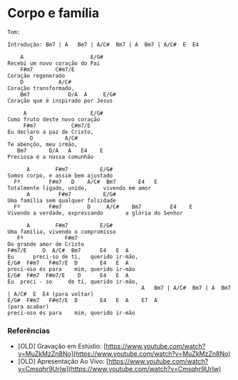 # Corpo e família

```
Tom: 
```

```
Introdução: Bm7 | A   Bm7 | A/C#  Bm7 | A  Bm7 | A/C#  E  E4
```

```
    A                     E/G#
Recebi um novo coração do Pai
    F#m7       C#m7/E
Coração regenerado
    D           A/C#
Coração transformado,
    Bm7            D/A  A     E/G#
Coração que é inspirado por Jesus

     A                    E/G#
Como fruto deste novo coração
     F#m7           C#m7/E
Eu declaro a paz de Cristo,
       D          A/C#
Te abençôo, meu irmão,
   Bm7       D/A   A   E4    E
Preciosa é a nossa comunhão

      A        F#m7          E/G#
Somos corpo, e assim bem ajustado
  Fº         F#m7   D    A/C#  Bm7       E4   E
Totalmente ligado, unido,     vivendo em amor
      A         F#m7          E/G#
Uma família sem qualquer falsidade
  Fº         F#m7        D     A/C#    Bm7         E4    E
Vivendo a verdade, expressando       a glória do Senhor

      A        F#m7          E/G#
Uma família, vivendo o compromisso
   Fº             F#m7
Do grande amor de Cristo
F#m7/E     D  A/C#  Bm7      E4   E  A
Eu      preci-so de ti,   querido ir-mão,
E/G#  F#m7   F#m7/E  D       E4   E  A
preci-oso és para    mim, querido ir-mão
E/G#  F#m7  F#m7/E    D      E4   E  A
Eu  preci - so     de ti, querido ir-mão,
                                          A   Bm7 | A/C#  Bm7 | A  Bm7 | A/C#  E  E4 (para voltar)
E/G#  F#m7   F#m7/E  D       E4   E  A    E7  A                                      (para acabar)
preci-oso és para    mim, querido ir-mão
```

### Referências

* [OLD] Gravação em Estúdio: [https://www.youtube.com/watch?v=MuZkMzZn8No](https://www.youtube.com/watch?v=MuZkMzZn8No)
* [OLD] Apresentação Ao Vivo: [https://www.youtube.com/watch?v=Cmsqhr9UrIw](https://www.youtube.com/watch?v=Cmsqhr9UrIw)

